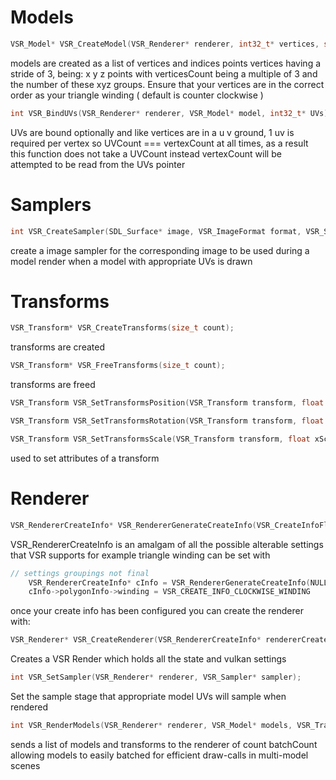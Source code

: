 
# Models
```c
VSR_Model* VSR_CreateModel(VSR_Renderer* renderer, int32_t* vertices, size_t vertiexCount, int32_t* indices, size_t indexCount);
```
models are created as a list of vertices and indices points
vertices having a stride of 3, being: x y z points with verticesCount being a multiple of 3 and the number of these xyz groups.
Ensure that your vertices are in the correct order as your triangle winding ( default is counter clockwise )
```c
int VSR_BindUVs(VSR_Renderer* renderer, VSR_Model* model, int32_t* UVs);
```
UVs are bound optionally and like vertices are in a u v ground, 1 uv is required per vertex so UVCount === vertexCount at all times, as a result this function does not take a UVCount instead vertexCount will be attempted to be read from the UVs pointer

# Samplers
```c
int VSR_CreateSampler(SDL_Surface* image, VSR_ImageFormat format, VSR_SamplerFlags flags);
```
create a image sampler for the corresponding image to be used during a model render when a model with appropriate UVs is drawn

# Transforms
```c
VSR_Transform* VSR_CreateTransforms(size_t count);
```
transforms are created

```c
VSR_Transform* VSR_FreeTransforms(size_t count);
```
transforms are freed

```c
VSR_Transform VSR_SetTransformsPosition(VSR_Transform transform, float x, float y, float z);
```
```c
VSR_Transform VSR_SetTransformsRotation(VSR_Transform transform, float xRot, float yRot, float zRot);
```
```c
VSR_Transform VSR_SetTransformsScale(VSR_Transform transform, float xScale, float yScale, float zScale);
```
used to set attributes of a transform

# Renderer
```c
VSR_RendererCreateInfo* VSR_RendererGenerateCreateInfo(VSR_CreateInfoFlags flags);
```
VSR_RendererCreateInfo is an amalgam of all the possible alterable settings that VSR supports
for example triangle winding can be set with
```c
// settings groupings not final
	VSR_RendererCreateInfo* cInfo = VSR_RendererGenerateCreateInfo(NULL);
	cInfo->polygonInfo->winding = VSR_CREATE_INFO_CLOCKWISE_WINDING
```
once your create info has been configured you can create the renderer with:
 ```c
VSR_Renderer* VSR_CreateRenderer(VSR_RendererCreateInfo* rendererCreateInfo);
```
Creates a VSR Render which holds all the state and vulkan settings
```c
int VSR_SetSampler(VSR_Renderer* renderer, VSR_Sampler* sampler);
```
Set the sample stage that appropriate model UVs will sample when rendered
```c
int VSR_RenderModels(VSR_Renderer* renderer, VSR_Model* models, VSR_Transform* transforms, size_t batchCount);
```
sends a list of models and transforms to the renderer of count batchCount allowing models to easily batched for efficient draw-calls in multi-model scenes
